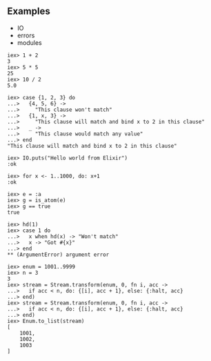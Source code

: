 ## Examples

- IO
- errors
- modules

```live-elixir
iex> 1 + 2
3
iex> 5 * 5
25
iex> 10 / 2
5.0
```

```live-elixir
iex> case {1, 2, 3} do
...>   {4, 5, 6} ->
...>     "This clause won't match"
...>   {1, x, 3} ->
...>     "This clause will match and bind x to 2 in this clause"
...>   _ ->
...>     "This clause would match any value"
...> end
"This clause will match and bind x to 2 in this clause"
```

```live-elixir
iex> IO.puts("Hello world from Elixir")
:ok
```

```live-elixir
iex> for x <- 1..1000, do: x+1
:ok
```

```live-elixir
iex> e = :a
iex> g = is_atom(e)
iex> g == true
true
```

```live-elixir
iex> hd(1)
iex> case 1 do
...>   x when hd(x) -> "Won't match"
...>   x -> "Got #{x}"
...> end
** (ArgumentError) argument error
```

```live-elixir
iex> enum = 1001..9999
iex> n = 3
3
iex> stream = Stream.transform(enum, 0, fn i, acc ->
...>   if acc < n, do: {[i], acc + 1}, else: {:halt, acc}
...> end)
iex> stream = Stream.transform(enum, 0, fn i, acc ->
...>   if acc < n, do: {[i], acc + 1}, else: {:halt, acc}
...> end)
iex> Enum.to_list(stream)
[
	1001,
	1002,
	1003
]
```
